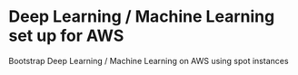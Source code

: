 # Deep Learning / Machine Learning set up for AWS
Bootstrap Deep Learning / Machine Learning on AWS using spot instances
